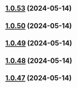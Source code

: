 ## [1.0.53](https://github.com/WBRK-dev/automation-test/compare/v1.0.50...v1.0.53) (2024-05-14)



## [1.0.50](https://github.com/WBRK-dev/automation-test/compare/v1.0.49...v1.0.50) (2024-05-14)



## [1.0.49](https://github.com/WBRK-dev/automation-test/compare/v1.0.48...v1.0.49) (2024-05-14)



## [1.0.48](https://github.com/WBRK-dev/automation-test/compare/v1.0.47...v1.0.48) (2024-05-14)



## [1.0.47](https://github.com/WBRK-dev/automation-test/compare/v1.0.46...v1.0.47) (2024-05-14)



